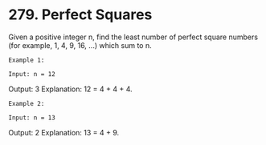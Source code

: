 # 279. Perfect Squares

Given a positive integer n, find the least number of perfect square numbers (for
        example, 1, 4, 9, 16, ...) which sum to n.

    Example 1:

    Input: n = 12
Output: 3
Explanation: 12 = 4 + 4 + 4.

    Example 2:

    Input: n = 13
Output: 2
Explanation: 13 = 4 + 9.